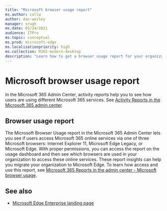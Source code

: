 ```yaml
---
title: "Microsoft browser usage report"
ms.author: collw
author: dan-wesley
manager: srugh
ms.date: 03/24/2021
audience: ITPro
ms.topic: conceptual
ms.prod: microsoft-edge
ms.localizationpriority: high
ms.collection: M365-modern-desktop
description: "Learn how to get a browser usage report for your organization."
---
```


# Microsoft browser usage report

In the Microsoft 365 Admin Center, activity reports help you to see how users are using different Microsoft 365 services. See [Activity Reports in the Microsoft 365 admin center](/microsoft-365/admin/activity-reports/activity-reports?view=o365-worldwide).

## Browser usage report

The Microsoft Browser Usage report in the Microsoft 365 Admin Center lets you see if users access Microsoft 365 online services via one of three Microsoft browsers: Internet Explorer 11, Microsoft Edge Legacy, or Microsoft Edge. With proper permissions, you can access the report on the usage dashboard and then see which browsers are used in your organization to access these online services. These report insights can help you migrate your organization to Microsoft Edge. To learn how access and use this report, see [Microsoft 365 Reports in the admin center - Microsoft browser usage](/microsoft-365/admin/activity-reports/browser-usage-report?view=o365-worldwide).

## See also

- [Microsoft Edge Enterprise landing page](https://aka.ms/EdgeEnterprise)
